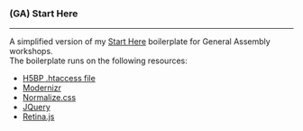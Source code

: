 ### (GA) Start Here
---
A simplified version of my [Start Here](https://github.com/poopsplat/starthere) boilerplate for General Assembly workshops.  
The boilerplate runs on the following resources:  
* [H5BP .htaccess file](https://github.com/h5bp/html5-boilerplate/blob/master/.htaccess)
* [Modernizr](http://modernizr.com/download/#-flexbox-flexboxlegacy-inlinesvg-smil-svg-svgclippaths-touch-shiv-cssclasses-teststyles-testprop-testallprops-prefixes-domprefixes-load)
* [Normalize.css](http://necolas.github.io/normalize.css/)
* [JQuery](http://jquery.com/)
* [Retina.js](http://retinajs.com/)